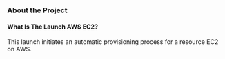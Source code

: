 ### About the Project

#### What Is The Launch AWS EC2?

This launch initiates an automatic provisioning process for a resource EC2 on AWS.